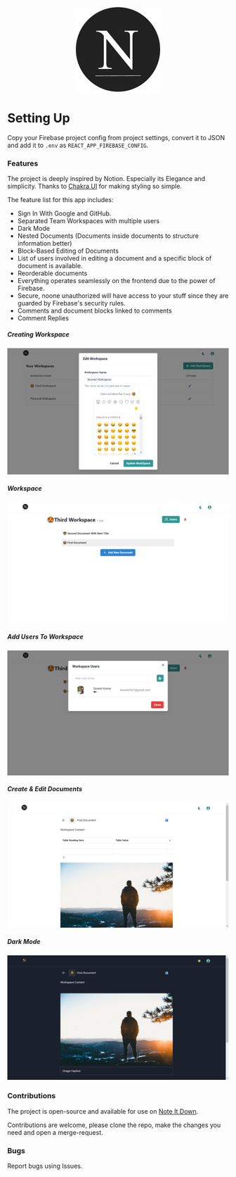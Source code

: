 <div style="text-align:center">
    <img src="public/logo192.png" />
</div>

# Setting Up

Copy your Firebase project config from project settings, convert it to JSON and add it to `.env` as `REACT_APP_FIREBASE_CONFIG`.

### Features

The project is deeply inspired by Notion. Especially its Elegance and simplicity. Thanks to [Chakra UI](https://chakra-ui.com) for making styling so simple.

The feature list for this app includes:

- Sign In With Google and GitHub.
- Separated Team Workspaces with multiple users
- Dark Mode
- Nested Documents (Documents inside documents to structure information better)
- Block-Based Editing of Documents
- List of users involved in editing a document and a specific block of document is available.
- Reorderable documents
- Everything operates seamlessly on the frontend due to the power of Firebase.
- Secure, noone unauthorized will have access to your stuff since they are guarded by Firebase's security rules.
- Comments and document blocks linked to comments
- Comment Replies

##### Creating Workspace

![Creating Workspace](public/homepage/create-workspace.png)

##### Workspace

![Workspace](public/homepage/workspace.png)

##### Add Users To Workspace

![Add Users To Workspace](public/homepage/add-users.png)

##### Create & Edit Documents

![Creating Document](public/homepage/create-document.png)

##### Dark Mode

![Dark Mode](public/homepage/dark-mode.png)

### Contributions

The project is open-source and available for use on [Note It Down](https://noteitdown.vercel.app).

Contributions are welcome, please clone the repo, make the changes you need and open a merge-request.

### Bugs

Report bugs using Issues.

